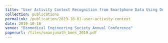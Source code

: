 ```yaml
---
title: "User Activity Context Recognition from Smartphone Data Using Deep Neural Networks"
collection: publications
permalink: /publication/2019-10-01-user-activity-context
date: 2019-10-16
venue: "Biomedical Engineering Society Annual Conference"
paperurl: /files/smanjunath_bmes_2019.pdf
---
```

